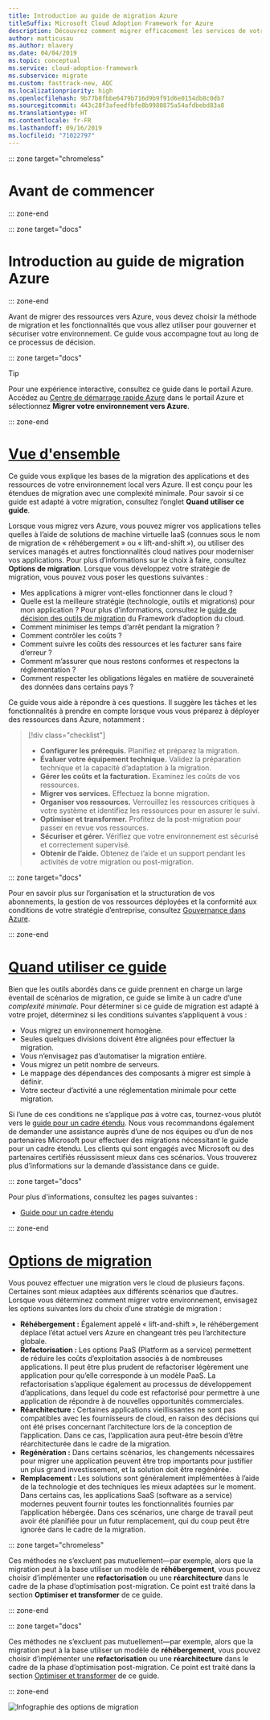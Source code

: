 ```yaml
---
title: Introduction au guide de migration Azure
titleSuffix: Microsoft Cloud Adoption Framework for Azure
description: Découvrez comment migrer efficacement les services de votre organisation vers Azure en suivant des instructions pas à pas.
author: matticusau
ms.author: mlavery
ms.date: 04/04/2019
ms.topic: conceptual
ms.service: cloud-adoption-framework
ms.subservice: migrate
ms.custom: fasttrack-new, AQC
ms.localizationpriority: high
ms.openlocfilehash: 9b77b8fbbe6479b716d9b9f91d6e0154db8c0db7
ms.sourcegitcommit: 443c28f3afeedfbfe8b9980875a54afdbebd83a8
ms.translationtype: HT
ms.contentlocale: fr-FR
ms.lasthandoff: 09/16/2019
ms.locfileid: "71022797"
---
```

::: zone target="chromeless"

# <a name="before-you-start"></a>Avant de commencer

::: zone-end

::: zone target="docs"

# <a name="introduction-to-the-azure-migration-guide"></a>Introduction au guide de migration Azure

::: zone-end

Avant de migrer des ressources vers Azure, vous devez choisir la méthode de migration et les fonctionnalités que vous allez utiliser pour gouverner et sécuriser votre environnement. Ce guide vous accompagne tout au long de ce processus de décision.

::: zone target="docs"

> [!TIP]
> Pour une expérience interactive, consultez ce guide dans le portail Azure. Accédez au [Centre de démarrage rapide Azure](https://portal.azure.com/?feature.quickstart=true#blade/Microsoft_Azure_Resources/QuickstartCenterBlade) dans le portail Azure et sélectionnez **Migrer votre environnement vers Azure**.

::: zone-end

# <a name="overviewtaboverview"></a>[Vue d'ensemble](#tab/Overview)

Ce guide vous explique les bases de la migration des applications et des ressources de votre environnement local vers Azure. Il est conçu pour les étendues de migration avec une complexité minimale. Pour savoir si ce guide est adapté à votre migration, consultez l’onglet **Quand utiliser ce guide**.

Lorsque vous migrez vers Azure, vous pouvez migrer vos applications telles quelles à l’aide de solutions de machine virtuelle IaaS (connues sous le nom de migration de « réhébergement » ou « lift-and-shift »), ou utiliser des services managés et autres fonctionnalités cloud natives pour moderniser vos applications. Pour plus d’informations sur le choix à faire, consultez **Options de migration**. Lorsque vous développez votre stratégie de migration, vous pouvez vous poser les questions suivantes :

- Mes applications à migrer vont-elles fonctionner dans le cloud ?
- Quelle est la meilleure stratégie (technologie, outils et migrations) pour mon application ? Pour plus d’informations, consultez le [guide de décision des outils de migration](../../decision-guides/migrate-decision-guide/index.md) du Framework d’adoption du cloud.
- Comment minimiser les temps d’arrêt pendant la migration ?
- Comment contrôler les coûts ?
- Comment suivre les coûts des ressources et les facturer sans faire d’erreur ?
- Comment m’assurer que nous restons conformes et respectons la réglementation ?
- Comment respecter les obligations légales en matière de souveraineté des données dans certains pays ?

Ce guide vous aide à répondre à ces questions. Il suggère les tâches et les fonctionnalités à prendre en compte lorsque vous vous préparez à déployer des ressources dans Azure, notamment :

> [!div class="checklist"]
>
> - **Configurer les prérequis.** Planifiez et préparez la migration.
> - **Évaluer votre équipement technique.** Validez la préparation technique et la capacité d’adaptation à la migration.
> - **Gérer les coûts et la facturation.** Examinez les coûts de vos ressources.
> - **Migrer vos services.** Effectuez la bonne migration.
> - **Organiser vos ressources.** Verrouillez les ressources critiques à votre système et identifiez les ressources pour en assurer le suivi.
> - **Optimiser et transformer.** Profitez de la post-migration pour passer en revue vos ressources.
> - **Sécuriser et gérer.** Vérifiez que votre environnement est sécurisé et correctement supervisé.
> - **Obtenir de l’aide.** Obtenez de l’aide et un support pendant les activités de votre migration ou post-migration.

::: zone target="docs"

Pour en savoir plus sur l’organisation et la structuration de vos abonnements, la gestion de vos ressources déployées et la conformité aux conditions de votre stratégie d’entreprise, consultez [Gouvernance dans Azure](https://docs.microsoft.com/azure/security/governance-in-azure).

::: zone-end

# <a name="when-to-use-this-guidetabwhentousethisguide"></a>[Quand utiliser ce guide](#tab/WhenToUseThisGuide)

Bien que les outils abordés dans ce guide prennent en charge un large éventail de scénarios de migration, ce guide se limite à un cadre d’une _complexité minimale_. Pour déterminer si ce guide de migration est adapté à votre projet, déterminez si les conditions suivantes s’appliquent à vous :

- Vous migrez un environnement homogène.
- Seules quelques divisions doivent être alignées pour effectuer la migration.
- Vous n’envisagez pas d’automatiser la migration entière.
- Vous migrez un petit nombre de serveurs.
- Le mappage des dépendances des composants à migrer est simple à définir.
- Votre secteur d’activité a une réglementation minimale pour cette migration.

Si l’une de ces conditions ne s’applique _pas_ à votre cas, tournez-vous plutôt vers le [guide pour un cadre étendu](../expanded-scope/index.md). Nous vous recommandons également de demander une assistance auprès d’une de nos équipes ou d’un de nos partenaires Microsoft pour effectuer des migrations nécessitant le guide pour un cadre étendu. Les clients qui sont engagés avec Microsoft ou des partenaires certifiés réussissent mieux dans ces scénarios. Vous trouverez plus d’informations sur la demande d’assistance dans ce guide.

<!-- markdownlint-enable MD033 -->

::: zone target="docs"

Pour plus d'informations, consultez les pages suivantes :

- [Guide pour un cadre étendu](../expanded-scope/index.md)

::: zone-end

# <a name="migration-optionstabmigrationoptions"></a>[Options de migration](#tab/MigrationOptions)

Vous pouvez effectuer une migration vers le cloud de plusieurs façons. Certaines sont mieux adaptées aux différents scénarios que d’autres. Lorsque vous déterminez comment migrer votre environnement, envisagez les options suivantes lors du choix d’une stratégie de migration :

- **Réhébergement :** Également appelé « lift-and-shift », le réhébergement déplace l’état actuel vers Azure en changeant très peu l’architecture globale.
- **Refactorisation :** Les options PaaS (Platform as a service) permettent de réduire les coûts d’exploitation associés à de nombreuses applications. Il peut être plus prudent de refactoriser légèrement une application pour qu’elle corresponde à un modèle PaaS. La refactorisation s’applique également au processus de développement d’applications, dans lequel du code est refactorisé pour permettre à une application de répondre à de nouvelles opportunités commerciales.
- **Réarchitecture :** Certaines applications vieillissantes ne sont pas compatibles avec les fournisseurs de cloud, en raison des décisions qui ont été prises concernant l’architecture lors de la conception de l’application. Dans ce cas, l’application aura peut-être besoin d’être réarchitecturée dans le cadre de la migration.
- **Regénération :** Dans certains scénarios, les changements nécessaires pour migrer une application peuvent être trop importants pour justifier un plus grand investissement, et la solution doit être regénérée.
- **Remplacement :** Les solutions sont généralement implémentées à l’aide de la technologie et des techniques les mieux adaptées sur le moment. Dans certains cas, les applications SaaS (software as a service) modernes peuvent fournir toutes les fonctionnalités fournies par l’application hébergée. Dans ces scénarios, une charge de travail peut avoir été planifiée pour un futur remplacement, qui du coup peut être ignorée dans le cadre de la migration.

::: zone target="chromeless"

Ces méthodes ne s’excluent pas mutuellement&mdash;par exemple, alors que la migration peut à la base utiliser un modèle de **réhébergement**, vous pouvez choisir d’implémenter une **refactorisation** ou une **réarchitecture** dans le cadre de la phase d’optimisation post-migration. Ce point est traité dans la section **Optimiser et transformer** de ce guide.

::: zone-end

::: zone target="docs"

Ces méthodes ne s’excluent pas mutuellement&mdash;par exemple, alors que la migration peut à la base utiliser un modèle de **réhébergement**, vous pouvez choisir d’implémenter une **refactorisation** ou une **réarchitecture** dans le cadre de la phase d’optimisation post-migration. Ce point est traité dans la section [Optimiser et transformer](./optimize-and-transform.md) de ce guide.

::: zone-end

![Infographie des options de migration](../../_images/migrate/migration-options.png)
